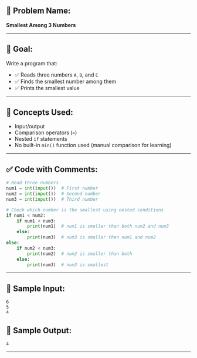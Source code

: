 ## 🧩 **Problem Name:**

**Smallest Among 3 Numbers**

---

## 🎯 **Goal:**

Write a program that:

- ✅ Reads three numbers `A`, `B`, and `C`
- ✅ Finds the smallest number among them
- ✅ Prints the smallest value

---

## 🧠 **Concepts Used:**

- Input/output
- Comparison operators (`<`)
- Nested `if` statements
- No built-in `min()` function used (manual comparison for learning)

---

## ✅ **Code with Comments:**

```python
# Read three numbers
num1 = int(input())  # First number
num2 = int(input())  # Second number
num3 = int(input())  # Third number

# Check which number is the smallest using nested conditions
if num1 < num2:
    if num1 < num3:
        print(num1)  # num1 is smaller than both num2 and num3
    else:
        print(num3)  # num3 is smaller than num1 and num2
else:
    if num2 < num3:
        print(num2)  # num2 is smaller than both
    else:
        print(num3)  # num3 is smallest
```

---

## 🧪 **Sample Input:**

```
6
5
4
```

## 🧾 **Sample Output:**

```
4
```

---
